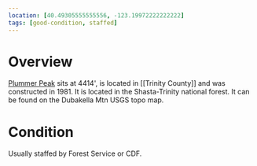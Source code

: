 ```yaml
---
location: [40.49305555555556, -123.19972222222222]
tags: [good-condition, staffed]
---
```


# Overview

[Plummer Peak](http://www.peakbagging.com/CALookoutPhotos/Plummer.html) sits at 4414', is located in [[Trinity County]] and was constructed in 1981. It is located in the Shasta-Trinity national forest. It can be found on the Dubakella Mtn USGS topo map.

# Condition

Usually staffed by Forest Service or CDF.